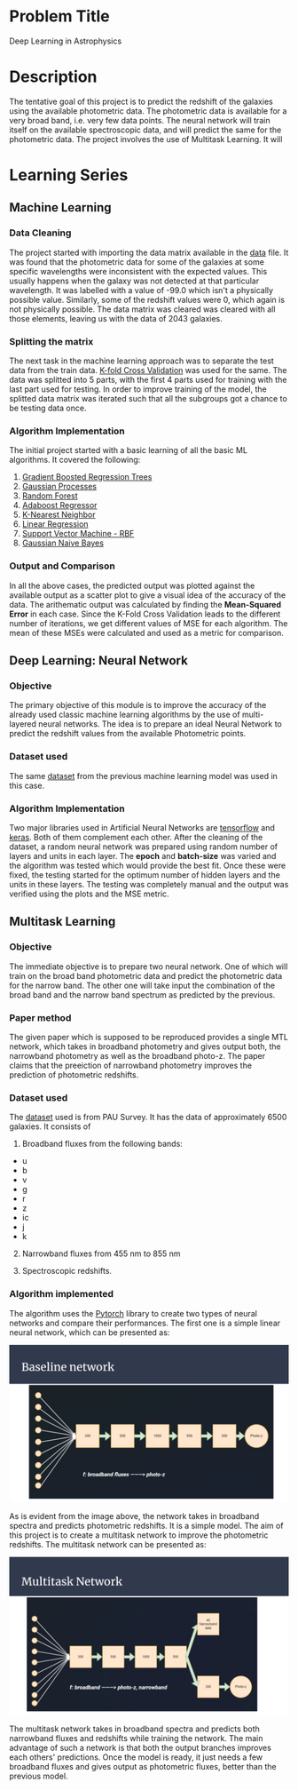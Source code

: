 # Problem Title

Deep Learning in Astrophysics

# Description

The tentative goal of this project is to predict the redshift of the galaxies using the available photometric data. The photometric data is available for a very broad band, i.e. very few data points. The
neural network will train itself on the available spectroscopic data, and will predict the same for the photometric data. The project involves the use of Multitask Learning. It will 

# Learning Series

## Machine Learning

### Data Cleaning

The project started with importing the data matrix available in the [data](data) file. It was found that the photometric data for some of the galaxies at some specific wavelengths were inconsistent with
the expected values. This usually happens when the galaxy was not detected at that particular wavelength. It was labelled with a value of -99.0 which isn't a physically possible value. Similarly, some of
the redshift values were 0, which again is not physically possible. The data matrix was cleared was cleared with all those elements, leaving us with the data of 2043 galaxies.

### Splitting the matrix

The next task in the machine learning approach was to separate the test data from the train data. [K-fold Cross Validation](https://scikit-learn.org/stable/modules/generated/sklearn.model_selection.KFold.html) was used for the same. The data was splitted into 5 parts, with the first 4 parts used for training with the last part used for testing. In order to improve training of the model, the splitted
data matrix was iterated such that all the subgroups got a chance to be testing data once.

### Algorithm Implementation

The initial project started with a basic learning of all the basic ML algorithms. It covered the following:

1. [Gradient Boosted Regression Trees](https://scikit-learn.org/stable/auto_examples/ensemble/plot_gradient_boosting_regression.html)
2. [Gaussian Processes](https://scikit-learn.org/stable/modules/gaussian_process.html)
3. [Random Forest](https://scikit-learn.org/stable/modules/generated/sklearn.ensemble.RandomForestRegressor.html)
4. [Adaboost Regressor](https://scikit-learn.org/stable/modules/generated/sklearn.ensemble.AdaBoostRegressor.html)
5. [K-Nearest Neighbor](https://scikit-learn.org/stable/modules/generated/sklearn.neighbors.KNeighborsRegressor.html)
6. [Linear Regression](https://scikit-learn.org/stable/modules/generated/sklearn.linear_model.LinearRegression.html)
7. [Support Vector Machine - RBF](https://scikit-learn.org/stable/modules/generated/sklearn.svm.SVR.html)
8. [Gaussian Naive Bayes](https://scikit-learn.org/stable/modules/generated/sklearn.naive_bayes.GaussianNB.html)

### Output and Comparison

In all the above cases, the predicted output was plotted against the available output as a scatter plot to give a visual idea of the accuracy of the data. The arithematic output was calculated by finding
the **Mean-Squared Error** in each case. Since the K-Fold Cross Validation leads to the different number of iterations, we get different values of MSE for each algorithm. The mean of these MSEs were
calculated and used as a metric for comparison.

## Deep Learning: Neural Network

### Objective

The primary objective of this module is to improve the accuracy of the already used classic machine learning algorithms by the use of multi-layered neural networks. The idea is to prepare an ideal Neural
Network to predict the redshift values from the available Photometric points. 

### Dataset used

The same [dataset](data) from the previous machine learning model was used in this case.

### Algorithm Implementation

Two major libraries used in Artificial Neural Networks are [tensorflow](https://www.tensorflow.org/) and [keras](https://keras.io/). Both of them complement each other. After the cleaning of the dataset,
a random neural network was prepared using random number of layers and units in each layer. The **epoch** and **batch-size** was varied and the algorithm was tested which would provide the best fit. Once
these were fixed, the testing started for the optimum number of hidden layers and the units in these layers. The testing was completely manual and the output was verified using the plots and the MSE
metric.

## Multitask Learning

### Objective

The immediate objective is to prepare two neural network. One of which will train on the broad band photometric data and predict the photometric data for the narrow band. The other one will take input
the combination of the broad band and the narrow band spectrum as predicted by the previous.

### Paper method

The given paper which is supposed to be reproduced provides a single MTL network, which takes in broadband photometry and gives output both, the narrowband photometry as well as the broadband photo-z. The paper claims that the preeiction of narrowband photometry improves the prediction of photometric redshifts. 

### Dataset used

The [dataset](PAU_narrowband_data_full.fits) used is from PAU Survey. It has the data of approximately 6500 galaxies. It consists of 

1. Broadband fluxes from the following bands:
- u
- b
- v
- g
- r
- z
- ic
- j
- k

2. Narrowband fluxes from 455 nm to 855 nm

3. Spectroscopic redshifts.

### Algorithm implemented

The algorithm uses the [Pytorch](https://pytorch.org/) library to create two types of neural networks and compare their performances. The first one is a simple linear neural network, which can be presented as:

![Linear Neural Network](https://github.com/hrishabhsrivastava/GRI2022/blob/main/Model/Linear%20Network.png)

As is evident from the image above, the network takes in broadband spectra and predicts photometric redshifts. It is a simple model. The aim of this project is to create a multitask network to improve the photometric redshifts. The multitask network can be presented as:

![Multitask Network](https://github.com/hrishabhsrivastava/GRI2022/blob/main/Model/MTL%20network.png)

The multitask network takes in broadband spectra and predicts both narrowband fluxes and redshifts while training the network. The main advantage of such a network is that both the output branches improves each others' predictions. Once the model is ready, it just needs a few broadband fluxes and gives output as photometric fluxes, better than the previous model.
